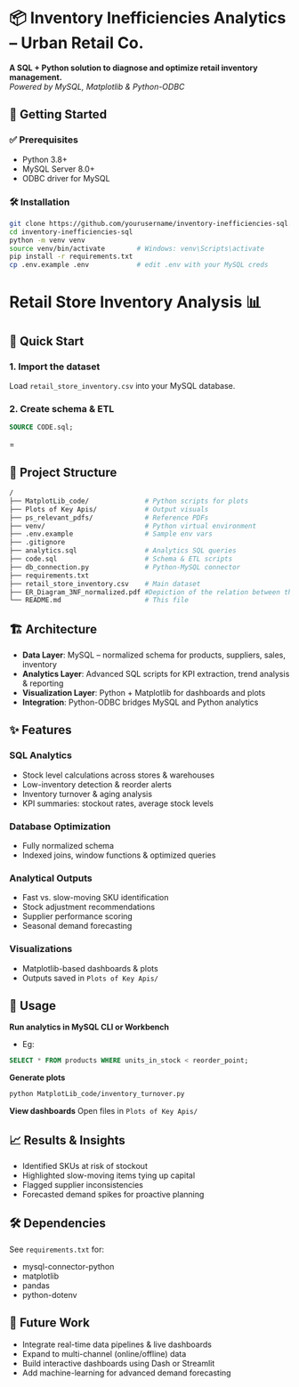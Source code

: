 # 📦 Inventory Inefficiencies Analytics – Urban Retail Co.

**A SQL + Python solution to diagnose and optimize retail inventory management.**  
*Powered by MySQL, Matplotlib & Python-ODBC*



## 🚀 Getting Started

### ✅ Prerequisites

- Python 3.8+  
- MySQL Server 8.0+  
- ODBC driver for MySQL  

### 🛠 Installation

```bash
git clone https://github.com/yourusername/inventory-inefficiencies-sql.git
cd inventory-inefficiencies-sql
python -m venv venv
source venv/bin/activate        # Windows: venv\Scripts\activate
pip install -r requirements.txt
cp .env.example .env            # edit .env with your MySQL creds 
```

# Retail Store Inventory Analysis 📊

## 🚀 Quick Start

### 1. **Import the dataset**
Load `retail_store_inventory.csv` into your MySQL database.

### 2. **Create schema & ETL**
```sql
SOURCE CODE.sql;
```

=

## 📂 Project Structure

```bash
/
├── MatplotLib_code/              # Python scripts for plots
├── Plots of Key Apis/            # Output visuals
├── ps_relevant_pdfs/             # Reference PDFs
├── venv/                         # Python virtual environment
├── .env.example                  # Sample env vars
├── .gitignore
├── analytics.sql                 # Analytics SQL queries
├── code.sql                      # Schema & ETL scripts
├── db_connection.py              # Python-MySQL connector
├── requirements.txt
├── retail_store_inventory.csv    # Main dataset
├── ER_Diagram_3NF_normalized.pdf #Depiction of the relation between the tables
└── README.md                     # This file
```

## 🏗️ Architecture

* **Data Layer**: MySQL – normalized schema for products, suppliers, sales, inventory
* **Analytics Layer**: Advanced SQL scripts for KPI extraction, trend analysis & reporting
* **Visualization Layer**: Python + Matplotlib for dashboards and plots
* **Integration**: Python-ODBC bridges MySQL and Python analytics

## ✨ Features

### SQL Analytics
* Stock level calculations across stores & warehouses
* Low-inventory detection & reorder alerts
* Inventory turnover & aging analysis
* KPI summaries: stockout rates, average stock levels

### Database Optimization
* Fully normalized schema
* Indexed joins, window functions & optimized queries

### Analytical Outputs
* Fast vs. slow-moving SKU identification
* Stock adjustment recommendations
* Supplier performance scoring
* Seasonal demand forecasting

### Visualizations
* Matplotlib-based dashboards & plots
* Outputs saved in `Plots of Key Apis/`

## 📝 Usage

**Run analytics in MySQL CLI or Workbench**
* Eg:
```sql
SELECT * FROM products WHERE units_in_stock < reorder_point;
```

**Generate plots**
```bash
python MatplotLib_code/inventory_turnover.py
```

**View dashboards**
Open files in `Plots of Key Apis/`

## 📈 Results & Insights

* Identified SKUs at risk of stockout
* Highlighted slow-moving items tying up capital
* Flagged supplier inconsistencies
* Forecasted demand spikes for proactive planning

## 🛠️ Dependencies

See `requirements.txt` for:
* mysql-connector-python
* matplotlib
* pandas
* python-dotenv

## 🔮 Future Work

* Integrate real-time data pipelines & live dashboards
* Expand to multi-channel (online/offline) data
* Build interactive dashboards using Dash or Streamlit
* Add machine-learning for advanced demand forecasting


